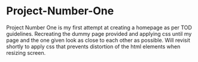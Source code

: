 # Project-Number-One
Project Number One is my first attempt at creating a homepage as per TOD guidelines. Recreating the dummy page provided and applying css until my page and the one given look as close to each other as possible. Will revisit shortly to apply css that prevents distortion of the html elements when resizing screen.

